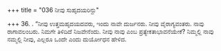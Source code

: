 +++
title = "036 ನೀವು ಸುಹೃದಯರಿನ್ದು"

+++
36. . “ನೀವು ಉತ್ತಮಹೃದಯದವರು, ಇಂದು ನಾವೇ ದುರ್ಜನರು. ನೀವು ವೈರಾಗ್ಯವಂತರು. ನಾವು ರಾಗಾವಲಂಬರು. ನಿಮಗೇ ತಿಳಿದಿದೆ ನಿಜವೇನೆಂದು. ನೀವು ನಾವು ಎಂಬ ಪ್ರತ್ಯೇಕತಾಭಾವನೆಯೇಕೆ? ನಿಮ್ಮಲ್ಲಿ  ನಾವು ನಮ್ಮಲ್ಲಿ ನೀವು, ಎಲ್ಲರೂ ಒಂದೇ ಎಂದು ದುರ್ಯೋಧನ ಹೇಳಿದ.